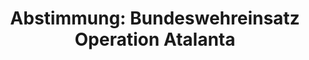 ---
abstimmung:
  abstimmung: 1
  bundestagssitzung: 106
  datum: 21. Mai 2015
  legislaturperiode: 18
categories:
- Bundeswehr
- Ausland
data:
- title: Abstimmungsergebnis 20150521_1-data.pdf
  url: /res/abstimmungsliste/20150521_1-data.pdf
- title: Abstimmungsergebnis 20150521_1_xls-data.csv
  url: /res/abstimmungsliste/csv/20150521_1_xls-data.csv
documents:
- local: /res/abstimmungsdaten/018-106-01/1804769.pdf
  title: Drucksache 18/04769.pdf
  url: http://dip21.bundestag.de/dip21/btd/18/047/1804769.pdf
- local: /res/abstimmungsdaten/018-106-01/1804964.pdf
  title: Drucksache 18/04964.pdf
  url: http://dip21.bundestag.de/dip21/btd/18/049/1804964.pdf
ergebnis:
  cdu/csu:
    enthaltung: 0
    gesamt: 311
    ja: 291
    nein: 0
    nichtabgegeben: 20
    ungueltig: 0
  die.linke:
    enthaltung: 0
    gesamt: 64
    ja: 0
    nein: 57
    nichtabgegeben: 7
    ungueltig: 0
  file: 20150521_1_xls-data.csv
  gruenen:
    enthaltung: 48
    gesamt: 63
    ja: 0
    nein: 7
    nichtabgegeben: 8
    ungueltig: 0
  spd:
    enthaltung: 1
    gesamt: 193
    ja: 170
    nein: 8
    nichtabgegeben: 14
    ungueltig: 0
layout: abstimmung
links:
- title: https://www.bundestag.de/parlament/plenum/abstimmung/abstimmung?id=340
  url: https://www.bundestag.de/parlament/plenum/abstimmung/abstimmung?id=340
- title: http://www.abgeordnetenwatch.de/verlaengerung_bundeswehreinsatz_somalia_operation_atalanta-1105-729.html
  url: http://www.abgeordnetenwatch.de/verlaengerung_bundeswehreinsatz_somalia_operation_atalanta-1105-729.html
preview: 'Deutscher Bundestag


  106. Sitzung des Deutschen Bundestages

  am Donnerstag, 21.Mai 2015


  Endgültiges Ergebnis der Namentlichen Abstimmung Nr. 1


  Beschlussempfehlung des Auswärtigen Ausschusses (3. Ausschuss) zu dem Antrag der

  Bundesregierung

  Fortsetzung der Beteiligung bewaffneter deutscher Streitkräfte an der EU-geführten

  Operation Atalanta zur Bekämpfung der Piraterie vor der Küste Somalias auf Grundlage
  des

  Seerechtsübereinkommens der Vereinten Nationen (VN) von 1982 und der Resolutionen

  1814 (2008) vom 15. Mai 2008, 1816 (2008) vom 2. Juni 2008, 1838 (2008) vom 7. Oktober

  2008, 1846 (2008) vom 2. Dezember 2008, 1851 (2008) vom 16. Dezember 2008, 1897
  (2009)

  vom 30. November 2009, 1950 (2010) vom 23. November 2010, 2020 (2011) vom 22.

  November 2011, 2077 (2012) vom 21. November 2012, 2125 (2013) vom 18. November

  2013, 2184 (2014) vom 12. November 2014 und nachfolgender Resolutionen des

  Sicherheitsrates der VN in Verbindung mit der Gemeinsamen Aktion 2008/851/GASP des

  Rates der Europäischen Union (EU) vom 10. November 2008, dem Beschluss

  2009/907/GASP des Rates der EU vom 8. Dezember 2009, dem Beschluss 2010/437/GASP

  des Rates der EU vom 30. Juli 2010, dem Beschluss 2010/766/GASP des Rates der EU
  vom

  7. Dezember 2010, dem Beschluss 2012/174/GASP des Rates der EU vom 23. März 2012

  und dem Beschluss 2014/827/GASP vom 21. November 2014

  Drs. 18/4769 und 18/4964


  Abgegebene Stimmen insgesamt:


  582


  Nicht abgegebene Stimmen:

  Ja-Stimmen:


  49

  461


  Nein-Stimmen:


  72


  Enthaltungen:


  49


  Ungültige:


  Berlin, den 21.05.2015


  0


  Beginn: 19:37

  Ende: 19:39

  '
tags:
- Bundeswehr
- EU
- Atalanta
- Piraterie
- Somalia
- UN
- EU
title: 'Abstimmung: Bundeswehreinsatz Operation Atalanta'
---